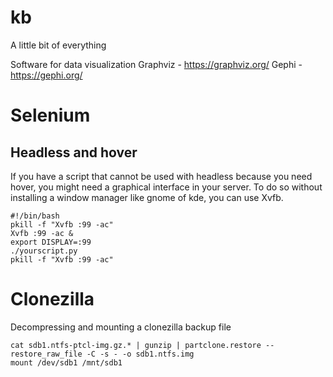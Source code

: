 # kb
A little bit of everything

Software for data visualization
Graphviz - https://graphviz.org/
Gephi - https://gephi.org/

# Selenium

## Headless and hover

If you have a script that cannot be used with headless because you need hover, you might need a graphical interface in your server. To do so without installing a window manager like gnome of kde, you can use Xvfb.

```shellscript
#!/bin/bash
pkill -f "Xvfb :99 -ac"
Xvfb :99 -ac &
export DISPLAY=:99
./yourscript.py
pkill -f "Xvfb :99 -ac"
```

# Clonezilla

Decompressing and mounting a clonezilla backup file

```
cat sdb1.ntfs-ptcl-img.gz.* | gunzip | partclone.restore --restore_raw_file -C -s - -o sdb1.ntfs.img
mount /dev/sdb1 /mnt/sdb1
```
